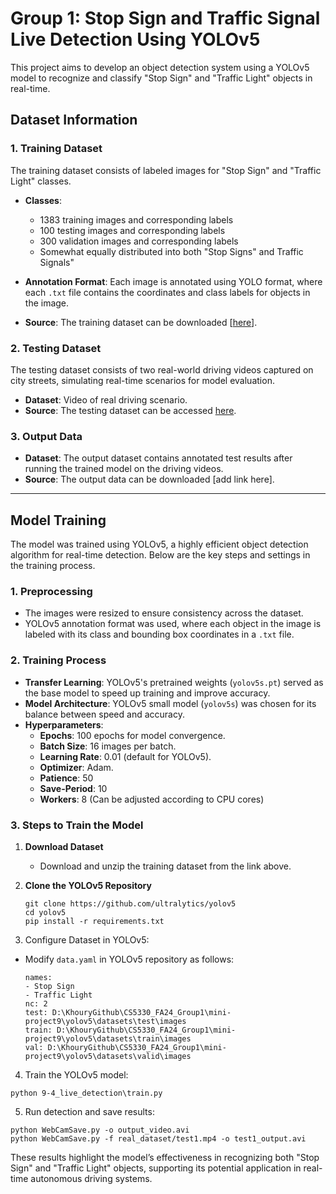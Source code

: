 # Group 1: Stop Sign and Traffic Signal Live Detection Using YOLOv5

This project aims to develop an object detection system using a YOLOv5 model to recognize and classify "Stop Sign" and "Traffic Light" objects in real-time.

## Dataset Information

### 1. Training Dataset

The training dataset consists of labeled images for "Stop Sign" and "Traffic Light" classes.

- **Classes**:
  - 1383 training images and corresponding labels
  - 100 testing images and corresponding labels
  - 300 validation images and corresponding labels
  - Somewhat equally distributed into both "Stop Signs" and Traffic Signals"

- **Annotation Format**: Each image is annotated using YOLO format, where each `.txt` file contains the coordinates and class labels for objects in the image.

- **Source**: The training dataset can be downloaded [[here](https://northeastern-my.sharepoint.com/:f:/r/personal/ambulkar_m_northeastern_edu/Documents/mini-project9?csf=1&web=1&e=5Zhica)].

### 2. Testing Dataset

The testing dataset consists of two real-world driving videos captured on city streets, simulating real-time scenarios for model evaluation.

- **Dataset**: Video of real driving scenario.
- **Source**: The testing dataset can be accessed [here](https://northeastern-my.sharepoint.com/:v:/g/personal/ambulkar_m_northeastern_edu/ERFRsfHtIcVHig-FeHjv7TcBmbto97ri10JkdTsKMZ-WcA?nav=eyJyZWZlcnJhbEluZm8iOnsicmVmZXJyYWxBcHAiOiJPbmVEcml2ZUZvckJ1c2luZXNzIiwicmVmZXJyYWxBcHBQbGF0Zm9ybSI6IldlYiIsInJlZmVycmFsTW9kZSI6InZpZXciLCJyZWZlcnJhbFZpZXciOiJNeUZpbGVzTGlua0NvcHkifX0&email=jorwekar.h%40northeastern.edu&e=x1ciZO).

### 3. Output Data

- **Dataset**: The output dataset contains annotated test results after running the trained model on the driving videos.
- **Source**: The output data can be downloaded [add link here].

---

## Model Training

The model was trained using YOLOv5, a highly efficient object detection algorithm for real-time detection. Below are the key steps and settings in the training process.

### 1. Preprocessing

- The images were resized to ensure consistency across the dataset.
- YOLOv5 annotation format was used, where each object in the image is labeled with its class and bounding box coordinates in a `.txt` file.

### 2. Training Process

- **Transfer Learning**: YOLOv5's pretrained weights (`yolov5s.pt`) served as the base model to speed up training and improve accuracy.
- **Model Architecture**: YOLOv5 small model (`yolov5s`) was chosen for its balance between speed and accuracy.
- **Hyperparameters**:
  - **Epochs**: 100 epochs for model convergence.
  - **Batch Size**: 16 images per batch.
  - **Learning Rate**: 0.01 (default for YOLOv5).
  - **Optimizer**: Adam.
  - **Patience**: 50
  - **Save-Period**: 10
  - **Workers**: 8 (Can be adjusted according to CPU cores)

### 3. Steps to Train the Model

1. **Download Dataset**

   - Download and unzip the training dataset from the link above.

2. **Clone the YOLOv5 Repository**

   ```
   git clone https://github.com/ultralytics/yolov5
   cd yolov5
   pip install -r requirements.txt
   ```
3. Configure Dataset in YOLOv5:

- Modify `data.yaml` in YOLOv5 repository as follows:
  
  ```
  names:
  - Stop Sign
  - Traffic Light
  nc: 2
  test: D:\KhouryGithub\CS5330_FA24_Group1\mini-project9\yolov5\datasets\test\images
  train: D:\KhouryGithub\CS5330_FA24_Group1\mini-project9\yolov5\datasets\train\images
  val: D:\KhouryGithub\CS5330_FA24_Group1\mini-project9\yolov5\datasets\valid\images

  ```

4. Train the YOLOv5 model:

```
python 9-4_live_detection\train.py
```

5. Run detection and save results:

```
python WebCamSave.py -o output_video.avi
python WebCamSave.py -f real_dataset/test1.mp4 -o test1_output.avi
```

These results highlight the model’s effectiveness in recognizing both "Stop Sign" and "Traffic Light" objects, supporting its potential application in real-time autonomous driving systems.
